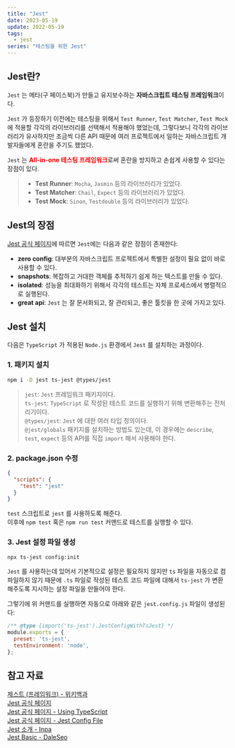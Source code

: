 ```yaml
---
title: "Jest"
date: 2023-05-19
update: 2022-05-19
tags:
  - jest
series: "테스팅을 위한 Jest"
---
```


## Jest란?
`Jest` 는 메타(구 페이스북)가 만들고 유지보수하는 **자바스크립트 테스팅 프레임워크**이다.  

`Jest` 가 등장하기 이전에는 테스팅을 위해서 `Test Runner`, `Test Matcher`, `Test Mock` 에 적용할 각각의 라이브러리를 선택해서 적용해야 했었는데, 그렇다보니 각각의 라이브러리가 유사하지만 조금씩 다른 API 때문에 여러 프로젝트에서 일하는 자바스크립트 개발자들에게 혼란을 주기도 했었다.

`Jest` 는 <b style="color: red">**All-in-one 테스팅 프레임워크**</b>로써 혼란을 방지하고 손쉽게 사용할 수 있다는 장점이 있다.

> - **Test Runner**: `Mocha`, `Jasmin` 등의 라이브러리가 있었다.  
> - **Test Matcher**: `Chail`, `Expect` 등의 라이브러리가 있었다.  
> - **Test Mock**: `Sinon`, `Testdouble` 등의 라이브러리가 있었다.  

## Jest의 장점
[Jest 공식 페이지](https://jestjs.io/)에 따르면 `Jest`에는 다음과 같은 장점이 존재한다:

- **zero config**: 대부분의 자바스크립트 프로젝트에서 특별한 설정이 필요 없이 바로 사용할 수 있다.
- **snapshots**: 복잡하고 거대한 객체를 추적하기 쉽게 하는 텍스트를 만들 수 있다.
- **isolated**: 성능을 최대화하기 위해서 각각의 테스트는 자체 프로세스에서 병렬적으로 실행된다.
- **great api**: `Jest` 는 잘 문서화되고, 잘 관리되고, 좋은 툴킷을 한 곳에 가지고 있다.

## Jest 설치
다음은 `TypeScript` 가 적용된 `Node.js` 환경에서 `Jest` 를 설치하는 과정이다.

### 1. 패키지 설치
```sh
npm i -D jest ts-jest @types/jest
```

> `jest`: `Jest` 프레임워크 패키지이다.  
> `ts-jest`: `TypeScript` 로 작성된 테스트 코드를 실행하기 위해 변환해주는 전처리기이다.  
> `@types/jest`: `Jest` 에 대한 여러 타입 정의이다.  
`@jest/globals` 패키지를 설치하는 방법도 있는데, 이 경우에는 `describe`, `test`, `expect` 등의 API를 직접 `import` 해서 사용해야 한다.

### 2. package.json 수정
```json
{
  "scripts": {
    "test": "jest"
  }
}
```

`test` 스크립트로 `jest` 를 사용하도록 해준다.  
이후에 `npm test` 혹은 `npm run test` 커맨드로 테스트를 실행할 수 있다.

### 3. Jest 설정 파일 생성
```sh
npx ts-jest config:init
```

`Jest` 를 사용하는데 있어서 기본적으로 설정은 필요하지 않지만 `ts` 파일을 자동으로 컴파일하지 않기 때문에 `.ts` 파일로 작성된 테스트 코드 파일에 대해서 `ts-jest` 가 변환해주도록 지시하는 설정 파일을 만들어야 한다.

그렇기에 위 커맨드를 실행하면 자동으로 아래와 같은 `jest.config.js` 파일이 생성된다:

```js
/** @type {import('ts-jest').JestConfigWithTsJest} */
module.exports = {
  preset: 'ts-jest',
  testEnvironment: 'node',
};
```



## 참고 자료
[제스트 (프레임워크) - 위키백과](https://ko.wikipedia.org/wiki/%EC%A0%9C%EC%8A%A4%ED%8A%B8_(%ED%94%84%EB%A0%88%EC%9E%84%EC%9B%8C%ED%81%AC))  
[Jest 공식 페이지](https://jestjs.io/)  
[Jest 공식 페이지 - Using TypeScript](https://jestjs.io/docs/getting-started#using-typescript)  
[Jest 공식 페이지 - Jest Config File](https://kulshekhar.github.io/ts-jest/docs/getting-started/installation/#jest-config-file)  
[Jest 소개 - Inpa](https://inpa.tistory.com/entry/JEST-%F0%9F%93%9A-jest-%EB%AC%B8%EB%B2%95-%EC%A0%95%EB%A6%AC)  
[Jest Basic - DaleSeo](https://www.daleseo.com/jest-basic/)  